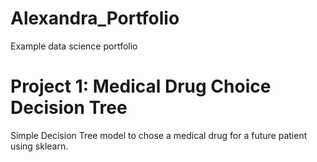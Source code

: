 # Alexandra_Portfolio
Example data science portfolio

#  Project 1: Medical Drug Choice Decision Tree 

Simple Decision Tree model to chose a medical drug for a future patient using sklearn.

